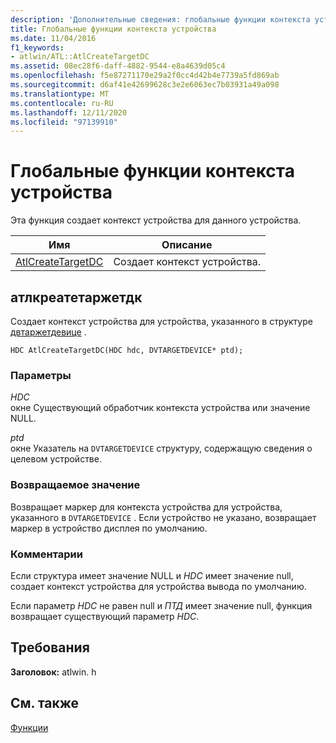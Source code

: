 ```yaml
---
description: 'Дополнительные сведения: глобальные функции контекста устройства'
title: Глобальные функции контекста устройства
ms.date: 11/04/2016
f1_keywords:
- atlwin/ATL::AtlCreateTargetDC
ms.assetid: 08ec28f6-daff-4882-9544-e8a4639d05c4
ms.openlocfilehash: f5e87271170e29a2f0cc4d42b4e7739a5fd869ab
ms.sourcegitcommit: d6af41e42699628c3e2e6063ec7b03931a49a098
ms.translationtype: MT
ms.contentlocale: ru-RU
ms.lasthandoff: 12/11/2020
ms.locfileid: "97139910"
---
```

# <a name="device-context-global-functions"></a>Глобальные функции контекста устройства

Эта функция создает контекст устройства для данного устройства.

|Имя|Описание|
|-|-|
|[AtlCreateTargetDC](#atlcreatetargetdc)|Создает контекст устройства.|

## <a name="atlcreatetargetdc"></a><a name="atlcreatetargetdc"></a> атлкреатетаржетдк

Создает контекст устройства для устройства, указанного в структуре [двтаржетдевице](/windows/win32/api/objidl/ns-objidl-dvtargetdevice) .

```
HDC AtlCreateTargetDC(HDC hdc, DVTARGETDEVICE* ptd);
```

### <a name="parameters"></a>Параметры

*HDC*<br/>
окне Существующий обработчик контекста устройства или значение NULL.

*ptd*<br/>
окне Указатель на `DVTARGETDEVICE` структуру, содержащую сведения о целевом устройстве.

### <a name="return-value"></a>Возвращаемое значение

Возвращает маркер для контекста устройства для устройства, указанного в `DVTARGETDEVICE` . Если устройство не указано, возвращает маркер в устройство дисплея по умолчанию.

### <a name="remarks"></a>Комментарии

Если структура имеет значение NULL и *HDC* имеет значение null, создает контекст устройства для устройства вывода по умолчанию.

Если параметр *HDC* не равен null и *ПТД* имеет значение null, функция возвращает существующий параметр *HDC*.

## <a name="requirements"></a>Требования

**Заголовок:** atlwin. h

## <a name="see-also"></a>См. также

[Функции](../../atl/reference/atl-functions.md)
